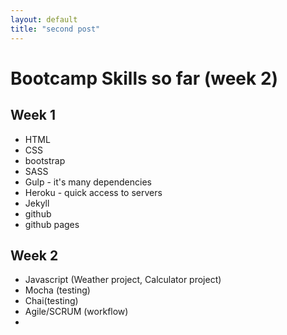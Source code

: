 ```yaml
---
layout: default
title: "second post"
---
```


# Bootcamp Skills so far (week 2)

## Week 1
* HTML 
* CSS
* bootstrap
* SASS 
* Gulp - it's many dependencies
* Heroku - quick access to servers
* Jekyll
* github
* github pages

## Week 2
* Javascript (Weather project, Calculator project)
* Mocha (testing)
* Chai(testing)
* Agile/SCRUM (workflow)
* 
